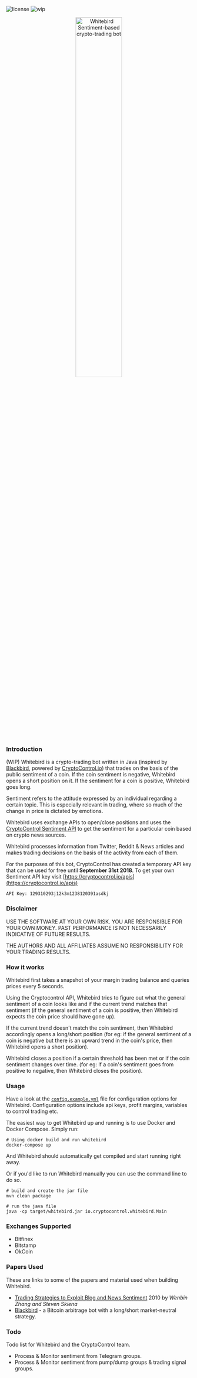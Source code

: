![license](https://img.shields.io/hexpm/l/plug.svg)
![wip](https://img.shields.io/badge/project%20status-work--in--progress-yellow.svg)

<p align="center">
<img src="https://raw.githubusercontent.com/cryptocontrol/sentiment-trading-bot/master/logo.png" width="50%" alt="Whitebird Sentiment-based crypto-trading bot">
</p>


### Introduction
(WIP) Whitebird is a crypto-trading bot written in Java (inspired by [Blackbird](https://github.com/butor/blackbird), powered by [CryptoControl.io](https://cryptocontrol.io)) that trades on the basis of the public sentiment of a coin. If the coin sentiment is negative, Whitebird opens a short position on it. If the sentiment for a coin is positive, Whitebird goes long.

Sentiment refers to the attitude expressed by an individual regarding a certain topic. This is especially relevant in trading, where so much of the change in price is dictated by emotions.

Whitebird uses exchange APIs to open/close positions and uses the [CryptoControl Sentiment API](https://cryptocontrol.io/apis) to get the sentiment for a particular coin based on crypto news sources.

Whitebird processes information from Twitter, Reddit & News articles and makes trading decisions on the basis of the activity from each of them.

For the purposes of this bot, CryptoControl has created a temporary API key that can be used for free until **September 31st 2018**. To get your own Sentiment API key visit [https://cryptocontrol.io/apis](https://cryptocontrol.io/apis)

```
API Key: 129310293j12k3m1238120391asdkj
```


### Disclaimer
USE THE SOFTWARE AT YOUR OWN RISK. YOU ARE RESPONSIBLE FOR YOUR OWN MONEY. PAST PERFORMANCE IS NOT NECESSARILY INDICATIVE OF FUTURE RESULTS.

THE AUTHORS AND ALL AFFILIATES ASSUME NO RESPONSIBILITY FOR YOUR TRADING RESULTS.


### How it works
Whitebird first takes a snapshot of your margin trading balance and queries prices every 5 seconds.

Using the Cryptocontrol API, Whitebird tries to figure out what the general sentiment of a coin looks like and if the current trend matches that sentiment (if the general sentiment of a coin is positive, then Whitebird expects the coin price should have gone up).

If the current trend doesn't match the coin sentiment, then Whitebird accordingly opens a long/short position (for eg: if the general sentiment of a coin is negative but there is an upward trend in the coin's price, then Whitebird opens a short position).

Whitebird closes a position if a certain threshold has been met or if the coin sentiment changes over time. (for eg: if a coin's sentiment goes from positive to negative, then Whitebird closes the position).


### Usage
Have a look at the [`config.example.yml`](./config.example.yml) file for configuration options for Whitebird. Configuration options include api keys, profit margins, variables to control trading etc.

The easiest way to get Whitebird up and running is to use Docker and Docker Compose. Simply run:
```shell
# Using docker build and run whitebird
docker-compose up
```

And Whitebird should automatically get compiled and start running right away.

Or if you'd like to run Whitebird manually you can use the command line to do so.
```shell
# build and create the jar file
mvn clean package

# run the java file
java -cp target/whitebird.jar io.cryptocontrol.whitebird.Main
```


### Exchanges Supported
- Bitfinex
- Bitstamp
- OkCoin


### Papers Used
These are links to some of the papers and material used when building Whitebird.
- [Trading Strategies to Exploit Blog and News Sentiment](https://www.aaai.org/ocs/index.php/ICWSM/ICWSM10/paper/view/1529) 2010 by *Wenbin Zhang and Steven Skiena*
- [Blackbird](https://github.com/butor/blackbird) - a Bitcoin arbitrage bot with a long/short market-neutral strategy.

### Todo
Todo list for Whitebird and the CryptoControl team.
- Process & Monitor sentiment from Telegram groups.
- Process & Monitor sentiment from pump/dump groups & trading signal groups.
